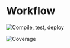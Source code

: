 # Workflow

[![Compile, test, deploy](https://github.com/tngye/day21RedoRest/actions/workflows/main.yaml/badge.svg)](https://github.com/tngye/day21RedoRest/actions/workflows/main.yaml)

![Coverage](https://dospaces.sgp1.digitaloceanspaces.com/coverage/day21RedoRest/jacoco.png)
